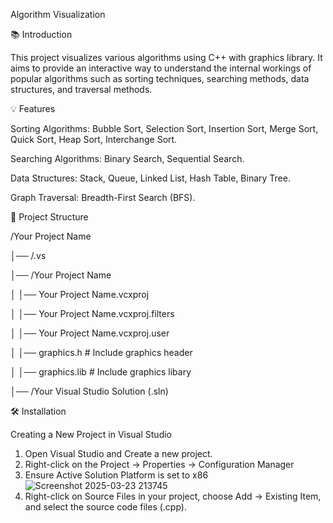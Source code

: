 Algorithm Visualization

📚 Introduction

This project visualizes various algorithms using C++ with graphics library. It aims to provide an interactive way to understand the internal workings of popular algorithms such as sorting techniques, searching methods, data structures, and traversal methods.

💡 Features

Sorting Algorithms: Bubble Sort, Selection Sort, Insertion Sort, Merge Sort, Quick Sort, Heap Sort, Interchange Sort.

Searching Algorithms: Binary Search, Sequential Search.

Data Structures: Stack, Queue, Linked List, Hash Table, Binary Tree.

Graph Traversal: Breadth-First Search (BFS).

📂 Project Structure

/Your Project Name

│── /.vs

│── /Your Project Name    

│         │── Your Project Name.vcxproj

│         │── Your Project Name.vcxproj.filters

│         │── Your Project Name.vcxproj.user

│         │── graphics.h            # Include graphics header

│         │── graphics.lib          # Include graphics libary

│── /Your Visual Studio Solution (.sln)

🛠️ Installation

Creating a New Project in Visual Studio

1. Open Visual Studio and Create a new project.
2. Right-click on the Project → Properties → Configuration Manager
3. Ensure Active Solution Platform is set to x86
![Screenshot 2025-03-23 213745](https://github.com/user-attachments/assets/970826de-63be-4061-93f4-96ae0173b07b)
4. Right-click on Source Files in your project, choose Add → Existing Item, and select the source code files (.cpp).



